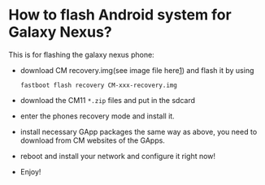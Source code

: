 How to flash Android system for Galaxy Nexus?
===


This is for flashing the galaxy nexus phone:

- download CM recovery.img(see image file here[1]) and flash it by using 
	```
	fastboot flash recovery CM-xxx-recovery.img
	```

- download the CM11 `*.zip` files and put in the sdcard

- enter the phones recovery mode and install it.

- install necessary GApp packages the same way as above, you need to download from CM websites of the GApps.

- reboot and install your network and configure it right now!

- Enjoy!

<!---link --->
[1]: http://wiki.cyanogenmod.org/w/Install_CM_for_maguro

